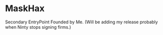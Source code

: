 # MaskHax
Secondary EntryPoint Founded by Me. (Will be adding my release probably when Ninty stops signing firms.)
